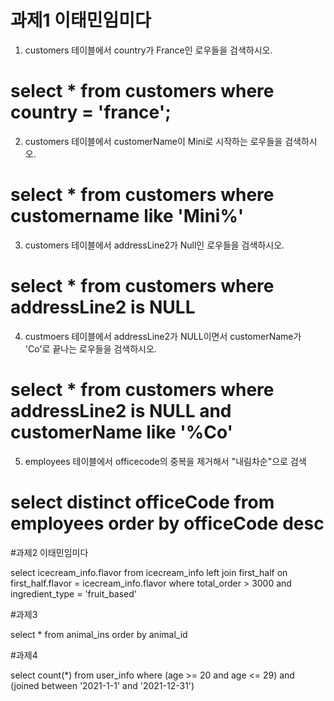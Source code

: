 # 과제1 이태민임미다

1. customers 테이블에서 country가 France인 로우들을 검색하시오.
# select * from customers where country = 'france';

2. customers 테이블에서 customerName이 Mini로 시작하는 로우들을 검색하시오.
# select * from customers where customername like 'Mini%'

3. customers 테이블에서 addressLine2가 Null인 로우들을 검색하시오.
# select * from customers where addressLine2 is NULL

4. custmoers 테이블에서 addressLine2가 NULL이면서 customerName가 'Co'로 끝나는 로우들을 검색하시오.
# select * from customers where addressLine2 is NULL and customerName like '%Co'

5. employees 테이블에서 officecode의 중복을 제거해서 "내림차순"으로 검색
# select distinct officeCode from employees order by officeCode desc


#과제2 이태민임미다

select icecream_info.flavor from icecream_info left join first_half on first_half.flavor = icecream_info.flavor where total_order > 3000 and ingredient_type = 'fruit_based'

#과제3

select * from animal_ins order by animal_id


#과제4

select count(*) from user_info where (age >= 20 and age <= 29) and (joined between '2021-1-1' and '2021-12-31')
